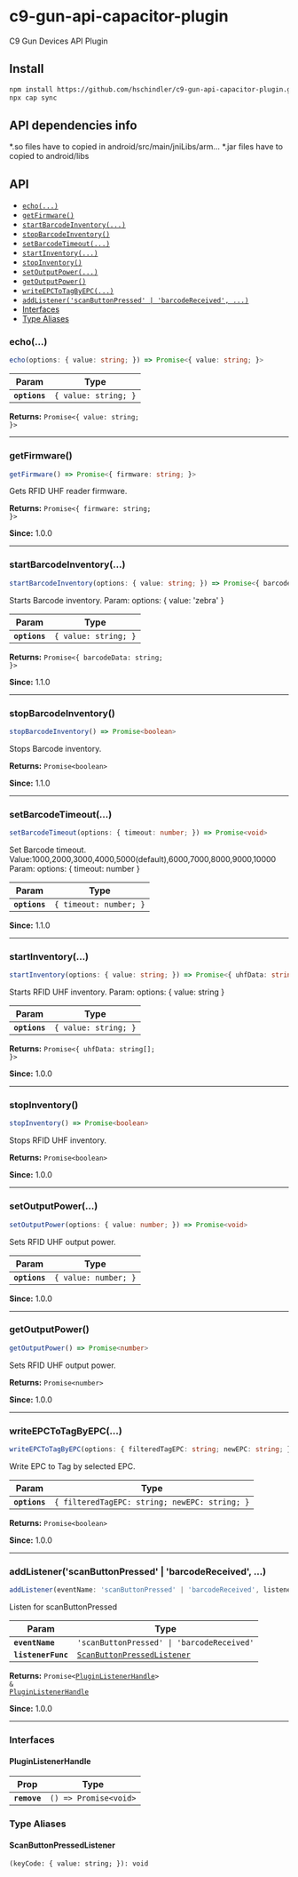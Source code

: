 # c9-gun-api-capacitor-plugin

C9 Gun Devices API Plugin

## Install

```bash
npm install https://github.com/hschindler/c9-gun-api-capacitor-plugin.git
npx cap sync
```
## API dependencies info

*.so files have to copied in android/src/main/jniLibs/arm...
*.jar files have to copied to android/libs

## API

<docgen-index>

* [`echo(...)`](#echo)
* [`getFirmware()`](#getfirmware)
* [`startBarcodeInventory(...)`](#startbarcodeinventory)
* [`stopBarcodeInventory()`](#stopbarcodeinventory)
* [`setBarcodeTimeout(...)`](#setbarcodetimeout)
* [`startInventory(...)`](#startinventory)
* [`stopInventory()`](#stopinventory)
* [`setOutputPower(...)`](#setoutputpower)
* [`getOutputPower()`](#getoutputpower)
* [`writeEPCToTagByEPC(...)`](#writeepctotagbyepc)
* [`addListener('scanButtonPressed' | 'barcodeReceived', ...)`](#addlistenerscanbuttonpressed--barcodereceived)
* [Interfaces](#interfaces)
* [Type Aliases](#type-aliases)

</docgen-index>

<docgen-api>
<!--Update the source file JSDoc comments and rerun docgen to update the docs below-->

### echo(...)

```typescript
echo(options: { value: string; }) => Promise<{ value: string; }>
```

| Param         | Type                            |
| ------------- | ------------------------------- |
| **`options`** | <code>{ value: string; }</code> |

**Returns:** <code>Promise&lt;{ value: string; }&gt;</code>

--------------------


### getFirmware()

```typescript
getFirmware() => Promise<{ firmware: string; }>
```

Gets RFID UHF reader firmware.

**Returns:** <code>Promise&lt;{ firmware: string; }&gt;</code>

**Since:** 1.0.0

--------------------


### startBarcodeInventory(...)

```typescript
startBarcodeInventory(options: { value: string; }) => Promise<{ barcodeData: string; }>
```

Starts Barcode inventory.
Param: options: { value: 'zebra' }

| Param         | Type                            |
| ------------- | ------------------------------- |
| **`options`** | <code>{ value: string; }</code> |

**Returns:** <code>Promise&lt;{ barcodeData: string; }&gt;</code>

**Since:** 1.1.0

--------------------


### stopBarcodeInventory()

```typescript
stopBarcodeInventory() => Promise<boolean>
```

Stops Barcode inventory.

**Returns:** <code>Promise&lt;boolean&gt;</code>

**Since:** 1.1.0

--------------------


### setBarcodeTimeout(...)

```typescript
setBarcodeTimeout(options: { timeout: number; }) => Promise<void>
```

Set Barcode timeout.
Value:1000,2000,3000,4000,5000(default),6000,7000,8000,9000,10000
Param: options: { timeout: number }

| Param         | Type                              |
| ------------- | --------------------------------- |
| **`options`** | <code>{ timeout: number; }</code> |

**Since:** 1.1.0

--------------------


### startInventory(...)

```typescript
startInventory(options: { value: string; }) => Promise<{ uhfData: string[]; }>
```

Starts RFID UHF inventory.
Param: options: { value: string }

| Param         | Type                            |
| ------------- | ------------------------------- |
| **`options`** | <code>{ value: string; }</code> |

**Returns:** <code>Promise&lt;{ uhfData: string[]; }&gt;</code>

**Since:** 1.0.0

--------------------


### stopInventory()

```typescript
stopInventory() => Promise<boolean>
```

Stops RFID UHF inventory.

**Returns:** <code>Promise&lt;boolean&gt;</code>

**Since:** 1.0.0

--------------------


### setOutputPower(...)

```typescript
setOutputPower(options: { value: number; }) => Promise<void>
```

Sets RFID UHF output power.

| Param         | Type                            |
| ------------- | ------------------------------- |
| **`options`** | <code>{ value: number; }</code> |

**Since:** 1.0.0

--------------------


### getOutputPower()

```typescript
getOutputPower() => Promise<number>
```

Sets RFID UHF output power.

**Returns:** <code>Promise&lt;number&gt;</code>

**Since:** 1.0.0

--------------------


### writeEPCToTagByEPC(...)

```typescript
writeEPCToTagByEPC(options: { filteredTagEPC: string; newEPC: string; }) => Promise<boolean>
```

Write EPC to Tag by selected EPC.

| Param         | Type                                                     |
| ------------- | -------------------------------------------------------- |
| **`options`** | <code>{ filteredTagEPC: string; newEPC: string; }</code> |

**Returns:** <code>Promise&lt;boolean&gt;</code>

**Since:** 1.0.0

--------------------


### addListener('scanButtonPressed' | 'barcodeReceived', ...)

```typescript
addListener(eventName: 'scanButtonPressed' | 'barcodeReceived', listenerFunc: ScanButtonPressedListener) => Promise<PluginListenerHandle> & PluginListenerHandle
```

Listen for scanButtonPressed

| Param              | Type                                                                            |
| ------------------ | ------------------------------------------------------------------------------- |
| **`eventName`**    | <code>'scanButtonPressed' \| 'barcodeReceived'</code>                           |
| **`listenerFunc`** | <code><a href="#scanbuttonpressedlistener">ScanButtonPressedListener</a></code> |

**Returns:** <code>Promise&lt;<a href="#pluginlistenerhandle">PluginListenerHandle</a>&gt; & <a href="#pluginlistenerhandle">PluginListenerHandle</a></code>

**Since:** 1.0.0

--------------------


### Interfaces


#### PluginListenerHandle

| Prop         | Type                                      |
| ------------ | ----------------------------------------- |
| **`remove`** | <code>() =&gt; Promise&lt;void&gt;</code> |


### Type Aliases


#### ScanButtonPressedListener

<code>(keyCode: { value: string; }): void</code>

</docgen-api>



